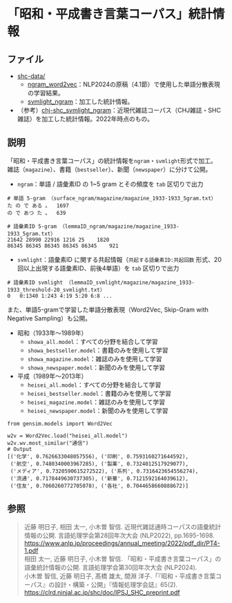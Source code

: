 # 「昭和・平成書き言葉コーパス」統計情報

## ファイル
 - [shc-data/](https://drive.google.com/drive/folders/16LuPxgOF8jtt3KbiksQpmYiFpxCJ2jiy)
   - [ngram\_word2vec](https://drive.usercontent.google.com/download?id=1FvaSSiuC9YSa8p-sB9nv88i0_3GXpc75)：NLP2024の原稿（4.1節）で使用した単語分散表現の学習結果。
   - [svmlight\_ngram](https://drive.usercontent.google.com/download?id=1x6TDP8BosoVqwKbcN2l-INbXxe1FD_Ca)：加工した統計情報。
 - （参考）[chj-shc\_svmlight\_ngram](https://bit.ly/3HT96Ii)：近現代雑誌コーパス（CHJ雑誌・SHC雑誌）を加工した統計情報。2022年時点のもの。

## 説明 
「昭和・平成書き言葉コーパス」の統計情報を`ngram`・`svmlight`形式で加工。  
雑誌（`magazine`）、書籍（`bestseller`）、新聞（`newspaper`）に分けて公開。
 - `ngram`：単語 / 語彙素ID の 1~5 gram とその頻度を `tab` 区切りで出力
```
# 単語 5-gram （surface_ngram/magazine/magazine_1933-1933_5gram.txt）
た の で ある 。  1697
の で あつ た 。	639

# 語彙素ID 5-gram （lemmaID_ngram/magazine/magazine_1933-1933_5gram.txt）
21642 28990 22916 1216 25    1820
86345 86345 86345 86345 86345    921
```
 - `svmlight`：語彙素ID に関する共起情報（`共起する語彙素ID:共起回数` 形式、20回以上出現する語彙素ID、前後4単語）を `tab` 区切りで出力
```
# 語彙素ID svmlight （lemmaID_svmlight/magazine/magazine_1933-1933_threshold-20_svmlight.txt）
0	0:1340 1:243 4:19 5:20 6:8 ...
```

また、単語5-gramで学習した単語分散表現（Word2Vec, Skip-Gram with Negative Sampling）も公開。
 - 昭和（1933年〜1989年）
   - `showa_all.model`：すべての分野を結合して学習
   - `showa_bestseller.model`：書籍のみを使用して学習
   - `showa_magazine.model`：雑誌のみを使用して学習
   - `showa_newspaper.model`：新聞のみを使用して学習
 - 平成（1989年〜2013年）
   - `heisei_all.model`：すべての分野を結合して学習
   - `heisei_bestseller.model`：書籍のみを使用して学習
   - `heisei_magazine.model`：雑誌のみを使用して学習
   - `heisei_newspaper.model`：新聞のみを使用して学習
```
from gensim.models import Word2Vec

w2v = Word2Vec.load("heisei_all.model")
w2v.wv.most_similar("通信")
# Output
[('化学', 0.7626633048057556), ('印刷', 0.7593160271644592), 
 ('航空', 0.7480340003967285), ('製薬', 0.7324012517929077), 
 ('メディア', 0.7320590615272522), ('系列', 0.7316423654556274), 
 ('流通', 0.7178449630737305), ('新華', 0.7121592164039612), 
 ('住友', 0.7060260772705078), ('各社', 0.7044658660888672)]
```

## 参照
> 近藤 明日子, 相田 太一, 小木曽 智信. 近現代雑誌通時コーパスの語彙統計情報の公開. 言語処理学会第28回年次大会 (NLP2022), pp.1695-1698. https://www.anlp.jp/proceedings/annual_meeting/2022/pdf_dir/PT4-1.pdf  
> 相田 太一, 近藤 明日子, 小木曽 智信. 「昭和・平成書き言葉コーパス」の語彙統計情報の公開. 言語処理学会第30回年次大会 (NLP2024).  
> 小木曽 智信, 近藤 明日子, 髙橋 雄太, 間淵 洋子.「『昭和・平成書き言葉コーパス』の設計・構築・公開」『情報処理学会誌』65(2). https://clrd.ninjal.ac.jp/shc/doc/IPSJ_SHC_preprint.pdf
